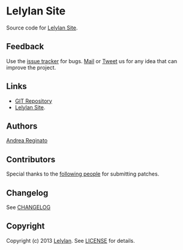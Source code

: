 # Lelylan Site

Source code for [Lelylan Site](http://lelylan.com).


## Feedback

Use the [issue tracker](http://github.com/lelylan/site/issues) for bugs.
[Mail](mailto:touch@lelylan.com) or [Tweet](http://twitter.com/lelylan) us for any idea that can improve the project.


## Links

* [GIT Repository](http://github.com/lelylan/site)
* [Lelylan Site](http://lelylan.com).


## Authors

[Andrea Reginato](http://twitter.com/andreareginato)


## Contributors

Special thanks to the [following people](https://github.com/lelylan/site/contributors) for submitting patches.


## Changelog

See [CHANGELOG](https://github.com/lelylan/site/blob/master/CHANGELOG.md)


## Copyright

Copyright (c) 2013 [Lelylan](http://lelylan.com).
See [LICENSE](https://github.com/lelylan/site/blob/master/LICENSE.md) for details.
